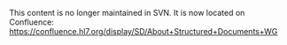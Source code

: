 This content is no longer maintained in SVN. It is now located on Confluence: https://confluence.hl7.org/display/SD/About+Structured+Documents+WG